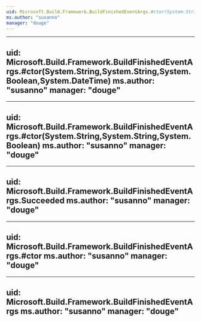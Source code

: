 ```yaml
---
uid: Microsoft.Build.Framework.BuildFinishedEventArgs.#ctor(System.String,System.String,System.Boolean,System.DateTime,System.Object[])
ms.author: "susanno"
manager: "douge"
---
```


---
uid: Microsoft.Build.Framework.BuildFinishedEventArgs.#ctor(System.String,System.String,System.Boolean,System.DateTime)
ms.author: "susanno"
manager: "douge"
---

---
uid: Microsoft.Build.Framework.BuildFinishedEventArgs.#ctor(System.String,System.String,System.Boolean)
ms.author: "susanno"
manager: "douge"
---

---
uid: Microsoft.Build.Framework.BuildFinishedEventArgs.Succeeded
ms.author: "susanno"
manager: "douge"
---

---
uid: Microsoft.Build.Framework.BuildFinishedEventArgs.#ctor
ms.author: "susanno"
manager: "douge"
---

---
uid: Microsoft.Build.Framework.BuildFinishedEventArgs
ms.author: "susanno"
manager: "douge"
---
